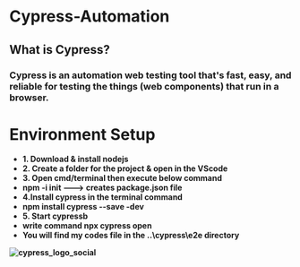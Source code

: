 # Cypress-Automation
<h2>What is Cypress?</h2>
<h3><p>Cypress is an automation web testing tool that's fast, easy, and reliable for testing the things (web components) that run in a browser.</p></h3>

# Environment Setup
<ul>
<li><b>1. Download & install nodejs</b></li>
<li><b>2. Create a folder for the project & open in the VScode<b></li>
<li><b>3. Open cmd/terminal then execute below command</b></li>
<li>npm -i init ---> creates package.json file</li>
<li><b>4.Install cypress in the terminal command</b></li>
<li>npm install cypress --save -dev</li>
<li><b>5. Start cypress</b>b</li>
<li>write command npx cypress open</li>
<li>You will find my codes file in the ..\cypress\e2e directory</li>
</ul>

![cypress_logo_social](https://github.com/Zahid-H/Cypress-Automation/assets/83463788/8f20a399-5376-41e4-9e58-7627f2c26fcc)

